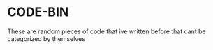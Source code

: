 # CODE-BIN
These are random pieces of code that ive written before that cant be categorized by themselves 
